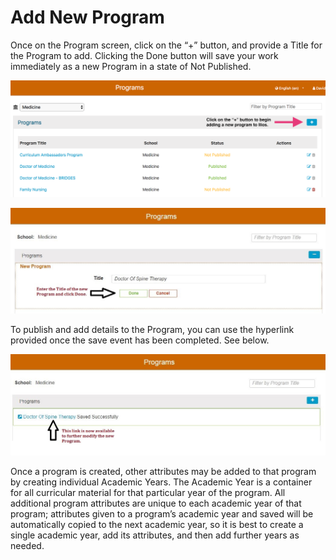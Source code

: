 # Add New Program

Once on the Program screen, click on the “+” button, and provide a Title for the Program to add. Clicking the Done button will save your work immediately as a new Program in a state of Not Published.

![Start the Process](../.gitbook/assets/add_new_program.png)

![Enter the Title](../.gitbook/assets/add_new_program_2.jpg)

To publish and add details to the Program, you can use the hyperlink provided once the save event has been completed. See below.

![New Program Saved](../.gitbook/assets/new_program_save.jpg)

Once a program is created, other attributes may be added to that program by creating individual Academic Years. The Academic Year is a container for all curricular material for that particular year of the program. All additional program attributes are unique to each academic year of that program; attributes given to a program’s academic year and saved will be automatically copied to the next academic year, so it is best to create a single academic year, add its attributes, and then add further years as needed.

